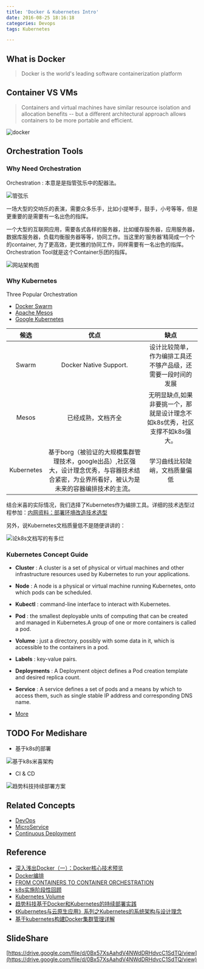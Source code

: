 ```yaml
---
title: 'Docker & Kubernetes Intro'
date: 2016-08-25 18:16:18
categories: Devops
tags: Kubernetes

---
```



## What is Docker

> Docker is the world's leading software containerization platform


## Container VS VMs

> Containers and virtual machines have similar resource isolation and allocation benefits -- but a different architectural approach allows containers to be more portable and efficient.

![docker](http://cdn4.infoqstatic.com/statics_s2_20160823-0357/resource/articles/docker-core-technology-preview/zh/resources/0731013.jpg)

<!-- more -->

## Orchestration Tools


### Why Need Orchestration

Orchestration : 本意是是指管弦乐中的配器法。

![管弦乐](http://img1.imgtn.bdimg.com/it/u=1680618254,696436313&fm=21&gp=0.jpg)

一场大型的交响乐的表演，需要众多乐手，比如小提琴手，鼓手，小号等等，但是更重要的是需要有一名出色的指挥。

一个大型的互联网应用，需要各式各样的服务器，比如缓存服务器，应用服务器，数据库服务器，负载均衡服务器等等，协同工作。当这里的‘服务器’精简成一个个的container, 为了更高效，更优雅的协同工作，同样需要有一名出色的指挥。Orchestration Tool就是这个Container乐团的指挥。

![网站架构图](http://7xsrzn.com1.z0.glb.clouddn.com/jiagou.png?imageView2/3/w/500/h/500)


### Why Kubernetes

Three Popular Orchestration 

 - [Docker Swarm](https://docs.docker.com/swarm/)
 - [Apache Mesos](http://mesos.apache.org/documentation/latest/)
 - [Google Kubernetes](http://kubernetes.io/)
 
 
|   候选     | 优点   |  缺点  |
|  :----:  |  :----: | :----:  |
| Swarm     | Docker Native Support. |   设计比较简单，作为编排工具还不够产品级，还需要一段时间的发展   |
| Mesos        | 已经成熟，文档齐全  |   无明显缺点,如果非要挑一个，那就是设计理念不如k8s优秀，社区支撑不如k8s强大。|
| Kubernetes   | 基于borg（被验证的大规模集群管理技术，google出品）,社区强大，设计理念优秀，与容器技术结合紧密，为业界所看好，被认为是未来的容器编排技术的主流。 |  学习曲线比较陡峭，文档质量偏低  |


结合米喜的实际情况，我们选择了Kubernetes作为编排工具。详细的技术选型过程参加：[内网资料：部署环境改造技术选型](http://192.168.0.214:8090/pages/viewpage.action?pageId=1507386)


另外，说Kubernetes文档质量低不是随便讲讲的：

![论k8s文档写的有多烂](http://7xsrzn.com1.z0.glb.clouddn.com/fuck8s.jpg-large)
 
### Kubernetes Concept Guide

 - **Cluster** : A cluster is a set of physical or virtual machines and other infrastructure resources used by Kubernetes to run your applications.
 - **Node** : A node is a physical or virtual machine running Kubernetes, onto which pods can be scheduled.
 
 - **Kubectl** : command-line interface to interact with Kubernetes.
 - **Pod** : the smallest deployable units of computing that can be created and managed in Kubernetes.A group of one or more containers is called a pod.
 - **Volume** : just a directory, possibly with some data in it, which is accessible to the containers in a pod.
 - **Labels** :  key-value pairs.
 - **Deployments** : A Deployment object defines a Pod creation template  and desired replica count.
 - **Service** : A service defines a set of pods and a means by which to access them, such as single stable IP address and corresponding DNS name.
 - [More](http://kubernetes.io/docs/user-guide/#concept-guide)
 

## TODO For Medishare


- 基于k8s的部署

![基于k8s米喜架构](http://7xsrzn.com1.z0.glb.clouddn.com/k8sformedishare.png?imageView2/3/w/600/h/600)




- CI & CD

![趋势科技持续部署方案](http://cdn4.infoqstatic.com/statics_s2_20160823-0357/resource/news/2016/08/sunqing-docker-kubernetes-CICD/zh/resources/1.png)




## Related Concepts

- [DevOps](https://zh.wikipedia.org/wiki/DevOps)
- [MicroService](http://martinfowler.com/articles/microservices.html)
- [Continuous Deployment](http://www.infoq.com/cn/articles/continuous-deployment-containers)



## Reference

- [深入浅出Docker（一）：Docker核心技术预览
](http://www.infoq.com/cn/articles/docker-core-technology-preview)
- [Docker编排](http://dockone.io/article/861)
- [FROM CONTAINERS TO CONTAINER ORCHESTRATION](http://thenewstack.io/containers-container-orchestration/)
- [k8s实施阶段性回顾](http://codingwater.org/2016/08/09/%E4%BD%BF%E7%94%A8Kubernetes%E6%94%B9%E9%80%A0%E7%B1%B3%E5%96%9C%E9%83%A8%E7%BD%B2%E7%8E%AF%E5%A2%83-%E9%98%B6%E6%AE%B5%E6%80%A7%E6%80%BB%E7%BB%93/)
- [Kubernetes Volume](http://kubernetes.io/docs/user-guide/volumes/)
- [趋势科技基于Docker和Kubernetes的持续部署实践](http://www.infoq.com/cn/news/2016/08/sunqing-docker-kubernetes-CICD)
- [《Kubernetes与云原生应用》系列之Kubernetes的系统架构与设计理念](http://www.infoq.com/cn/articles/kubernetes-and-cloud-native-applications-part01)
- [基于kubernetes构建Docker集群管理详解](http://blog.liuts.com/post/247/)

## SlideShare

[https://drive.google.com/file/d/0Bx57XsAahdV4NWdDRHdvcC1SdTQ/view](https://drive.google.com/file/d/0Bx57XsAahdV4NWdDRHdvcC1SdTQ/view)


